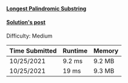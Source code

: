 #### [Longest Palindromic Substring](https://leetcode.com/problems/longest-palindromic-substring/)

#### [Solution's post](https://leetcode.com/problems/longest-palindromic-substring/discuss/1540239/c-using-manachers-algorithm)

Difficulty: Medium

| Time Submitted | Runtime | Memory |
|----------------|---------|--------|
| 10/25/2021     | 9.2 ms  | 9.2 MB |
| 10/25/2021     | 19 ms   | 9.3 MB |